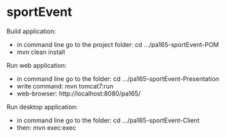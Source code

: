 sportEvent
==========

Build application:
- in command line go to the project folder: cd .../pa165-sportEvent-POM
- mvn clean install 


Run web application:
- in command line go to the folder: cd .../pa165-sportEvent-Presentation 
- write command:  mvn tomcat7:run
- web-browser:  http://localhost:8080/pa165/



Run desktop application:
- in command line go to the folder: cd .../pa165-sportEvent-Client 
- then: mvn exec:exec 
